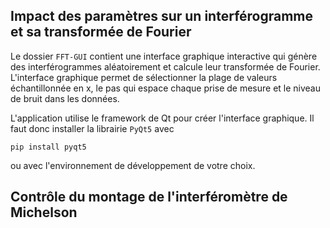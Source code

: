 ## Impact des paramètres sur un interférogramme et sa transformée de Fourier

Le dossier `FFT-GUI` contient une interface graphique interactive qui génère des interférogrammes aléatoirement et calcule leur transformée de Fourier.
L'interface graphique permet de sélectionner la plage de valeurs échantillonnée en x, le pas qui espace chaque prise de mesure et le niveau de bruit
dans les données.

L'application utilise le framework de Qt pour créer l'interface graphique. Il faut donc installer la librairie `PyQt5` avec 
```
pip install pyqt5
```
ou avec l'environnement de développement de votre choix.

## Contrôle du montage de l'interféromètre de Michelson
